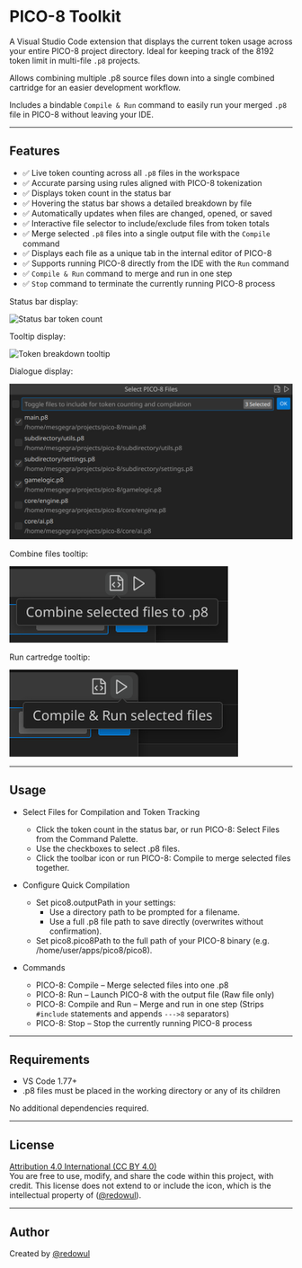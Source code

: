 # PICO-8 Toolkit 

A Visual Studio Code extension that displays the current token usage across your entire PICO-8 project directory. Ideal for keeping track of the 8192 token limit in multi-file `.p8` projects.

Allows combining multiple .p8 source files down into a single combined cartridge for an easier development workflow. 

Includes a bindable `Compile & Run` command to easily run your merged `.p8` file in PICO-8 without leaving your IDE.

---

## Features

- ✅ Live token counting across all `.p8` files in the workspace
- ✅ Accurate parsing using rules aligned with PICO-8 tokenization
- ✅ Displays token count in the status bar
- ✅ Hovering the status bar shows a detailed breakdown by file
- ✅ Automatically updates when files are changed, opened, or saved
- ✅ Interactive file selector to include/exclude files from token totals
- ✅ Merge selected `.p8` files into a single output file with the `Compile` command 
- ✅ Displays each file as a unique tab in the internal editor of PICO-8 
- ✅ Supports running PICO-8 directly from the IDE with the `Run` command
- ✅ `Compile & Run` command to merge and run in one step
- ✅ `Stop` command to terminate the currently running PICO-8 process

Status bar display:

![Status bar token count](images/status-bar.png)

Tooltip display:

![Token breakdown tooltip](images/tooltip.png)

Dialogue display:

![File radiobutton dialogue](images/dialogue.png)

Combine files tooltip:

![Combine files tooltip](images/combine.png)

Run cartredge tooltip:

![Run cartredge tooltip](images/run.png)

---

## Usage
- Select Files for Compilation and Token Tracking
    - Click the token count in the status bar, or run PICO-8: Select Files from the Command Palette.
    - Use the checkboxes to select .p8 files.
    - Click the toolbar icon or run PICO-8: Compile to merge selected files together.

- Configure Quick Compilation
    - Set pico8.outputPath in your settings:
        - Use a directory path to be prompted for a filename.
        - Use a full .p8 file path to save directly (overwrites without confirmation).
    - Set pico8.pico8Path to the full path of your PICO-8 binary (e.g. /home/user/apps/pico8/pico8).

- Commands
    - PICO-8: Compile – Merge selected files into one .p8
    - PICO-8: Run – Launch PICO-8 with the output file (Raw file only)
    - PICO-8: Compile and Run – Merge and run in one step (Strips `#include` statements and appends `--->8` separators)
    - PICO-8: Stop – Stop the currently running PICO-8 process

---

## Requirements

- VS Code 1.77+  
- .p8 files must be placed in the working directory or any of its children 

No additional dependencies required.

---

## License

[Attribution 4.0 International (CC BY 4.0)](https://creativecommons.org/licenses/by/4.0/)  
You are free to use, modify, and share the code within this project, with credit. This license does not extend to or include the icon, which is the intellectual property of ([@redowul](https://github.com/redowul)).

---

## Author

Created by [@redowul](https://github.com/redowul)
